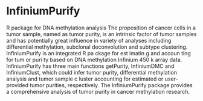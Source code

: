 # InfiniumPurify
R package for DNA methylation analysis
The proposition of cancer cells in a tumor sample, named as tumor purity, is an intrinsic factor of tumor samples and has potentially great influence in variety of analyses including differential methylation, subclonal deconvolution and subtype clustering. InfiniumPurify is an integrated R pa ckage for est imatin g and accoun ting for tum or puri ty based on DNA methylation Infinium 450 k array data. InfiniumPurify has three main functions getPurity, InfiniumDMC and InfiniumClust, which could infer tumor purity, differential methylation analysis and tumor sample c luster accounting for estimated or user-provided tumor purities, respectively. The InfiniumPurify package provides a comprehensive analysis of tumor purity in cancer methylation research.
